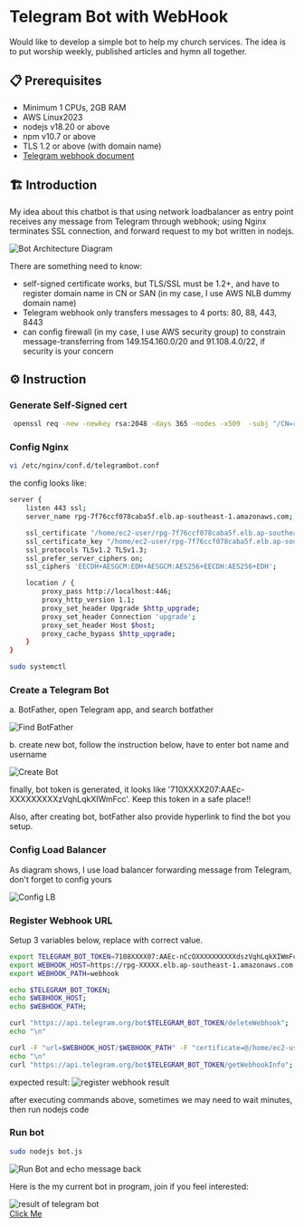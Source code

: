 # Telegram Bot with WebHook

Would like to develop a simple bot to help my church services. The idea is to put worship weekly, published articles and hymn all together. 

## 📋 Prerequisites

- Minimum 1 CPUs, 2GB RAM
- AWS Linux2023
- nodejs v18.20 or above
- npm v10.7 or above
- TLS 1.2 or above (with domain name)
- <a href='https://core.telegram.org/bots/webhooks'>Telegram webhook document</a>


## 🏗️ Introduction

My idea about this chatbot is that using network loadbalancer as entry point receives any message from Telegram through webhook; using Nginx terminates SSL connection, and forward request to my bot written in nodejs.

![Bot Architecture Diagram](./telegrambot.png)

There are something need to know:
- self-signed certificate works, but TLS/SSL must be 1.2+, and have to register domain name in CN or SAN (in my case, I use AWS NLB dummy domain name)
- Telegram webhook only transfers messages to 4 ports: 80, 88, 443, 8443
- can config firewall (in my case, I use AWS security group) to constrain message-transferring from 149.154.160.0/20 and 91.108.4.0/22, if security is your concern

## ⚙️ Instruction 

### Generate Self-Signed cert

```bash
 openssl req -new -newkey rsa:2048 -days 365 -nodes -x509  -subj "/CN=rpg-XXXXX.elb.ap-southeast-1.amazonaws.com" -keyout rpg-XXXX.elb.ap-southeast-1.amazonaws.com.key -out rpg-XXXX.elb.ap-southeast-1.amazonaws.com.crt
```

### Config Nginx

```bash
vi /etc/nginx/conf.d/telegrambot.conf 
```
the config looks like:

```bash
server {
    listen 443 ssl;
    server_name rpg-7f76ccf078caba5f.elb.ap-southeast-1.amazonaws.com;

    ssl_certificate "/home/ec2-user/rpg-7f76ccf078caba5f.elb.ap-southeast-1.amazonaws.com.crt";
    ssl_certificate_key "/home/ec2-user/rpg-7f76ccf078caba5f.elb.ap-southeast-1.amazonaws.com.key";
    ssl_protocols TLSv1.2 TLSv1.3;
    ssl_prefer_server_ciphers on;
    ssl_ciphers 'EECDH+AESGCM:EDH+AESGCM:AES256+EECDH:AES256+EDH';

    location / {
        proxy_pass http://localhost:446;
        proxy_http_version 1.1;
        proxy_set_header Upgrade $http_upgrade;
        proxy_set_header Connection 'upgrade';
        proxy_set_header Host $host;
        proxy_cache_bypass $http_upgrade;
    }
}
```
```bash
sudo systemctl 
```

### Create a Telegram Bot

a. BotFather, open Telegram app, and search botfather

![Find BotFather](./find_botfather.png)

b. create new bot, follow the instruction below, have to enter bot name and username

![Create Bot](./create_new_bot.jpg)

finally, bot token is generated, it looks like '710XXXX207:AAEc-XXXXXXXXXzVqhLqkXIWmFcc'. Keep this token in a safe place!!

Also, after creating bot, botFather also provide hyperlink to find the bot you setup.

### Config Load Balancer
As diagram shows, I use load balancer forwarding message from Telegram, don't forget to config yours

![Config LB](./elb_config_listener.png)

### Register Webhook URL

Setup 3 variables below, replace with correct value. 

```bash
export TELEGRAM_BOT_TOKEN=7108XXXX07:AAEc-nCcOXXXXXXXXXXdszVqhLqkXIWmFcc
export WEBHOOK_HOST=https://rpg-XXXXX.elb.ap-southeast-1.amazonaws.com:443
export WEBHOOK_PATH=webhook

echo $TELEGRAM_BOT_TOKEN;
echo $WEBHOOK_HOST;
echo $WEBHOOK_PATH;

curl "https://api.telegram.org/bot$TELEGRAM_BOT_TOKEN/deleteWebhook";
echo "\n"

curl -F "url=$WEBHOOK_HOST/$WEBHOOK_PATH" -F "certificate=@/home/ec2-user/rpg-XXXXX.elb.ap-southeast-1.amazonaws.com.crt" "https://api.telegram.org/bot$TELEGRAM_BOT_TOKEN/setWebhook";
echo "\n"
curl "https://api.telegram.org/bot$TELEGRAM_BOT_TOKEN/getWebhookInfo";
```
expected result:
![register webhook result](./result_config_webhook.jpg)

after executing commands above, sometimes we may need to wait minutes, then run nodejs code

### Run bot
```bash
sudo nodejs bot.js
```

![Run Bot and echo message back](./bot_final_result.png)

Here is the my current bot in program, join if you feel interested: <br/>

![result of telegram bot](./telegram_bot.png)<br/>
<a href="https://t.me/cpbpc_bot">Click Me</a>
